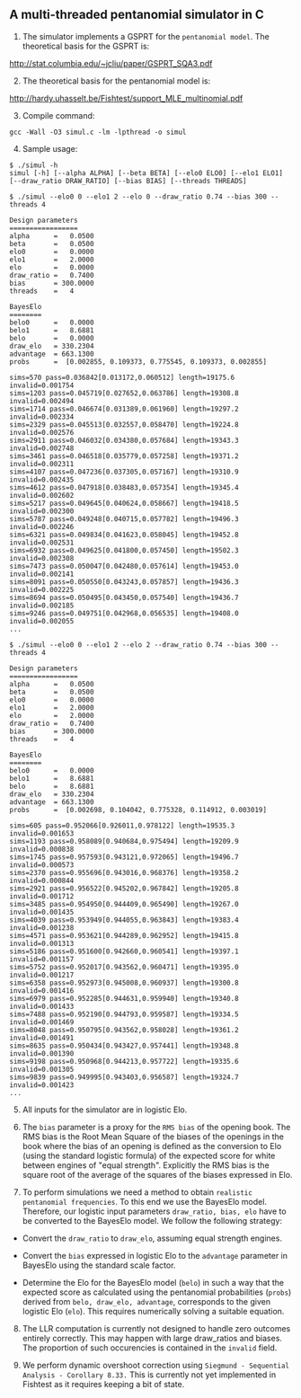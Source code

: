 ## A multi-threaded pentanomial simulator in C

1. The simulator implements a GSPRT for the `pentanomial model`.
The theoretical basis for the GSPRT is:

http://stat.columbia.edu/~jcliu/paper/GSPRT_SQA3.pdf

2. The theoretical basis for the pentanomial model is:

http://hardy.uhasselt.be/Fishtest/support_MLE_multinomial.pdf

3. Compile command:

```gcc -Wall -O3 simul.c -lm -lpthread -o simul```

4. Sample usage:

```
$ ./simul -h
simul [-h] [--alpha ALPHA] [--beta BETA] [--elo0 ELO0] [--elo1 ELO1] [--draw_ratio DRAW_RATIO] [--bias BIAS] [--threads THREADS]

$ ./simul --elo0 0 --elo1 2 --elo 0 --draw_ratio 0.74 --bias 300 --threads 4

Design parameters
=================
alpha      =   0.0500
beta       =   0.0500
elo0       =   0.0000
elo1       =   2.0000
elo        =   0.0000
draw_ratio =   0.7400
bias       = 300.0000
threads    =   4

BayesElo
========
belo0      =   0.0000
belo1      =   8.6881
belo       =   0.0000
draw_elo   = 330.2304
advantage  = 663.1300
probs      =  [0.002855, 0.109373, 0.775545, 0.109373, 0.002855]

sims=570 pass=0.036842[0.013172,0.060512] length=19175.6 invalid=0.001754
sims=1203 pass=0.045719[0.027652,0.063786] length=19308.8 invalid=0.002494
sims=1714 pass=0.046674[0.031389,0.061960] length=19297.2 invalid=0.002334
sims=2329 pass=0.045513[0.032557,0.058470] length=19224.8 invalid=0.002576
sims=2911 pass=0.046032[0.034380,0.057684] length=19343.3 invalid=0.002748
sims=3461 pass=0.046518[0.035779,0.057258] length=19371.2 invalid=0.002311
sims=4107 pass=0.047236[0.037305,0.057167] length=19310.9 invalid=0.002435
sims=4612 pass=0.047918[0.038483,0.057354] length=19345.4 invalid=0.002602
sims=5217 pass=0.049645[0.040624,0.058667] length=19418.5 invalid=0.002300
sims=5787 pass=0.049248[0.040715,0.057782] length=19496.3 invalid=0.002246
sims=6321 pass=0.049834[0.041623,0.058045] length=19452.8 invalid=0.002531
sims=6932 pass=0.049625[0.041800,0.057450] length=19502.3 invalid=0.002308
sims=7473 pass=0.050047[0.042480,0.057614] length=19453.0 invalid=0.002141
sims=8091 pass=0.050550[0.043243,0.057857] length=19436.3 invalid=0.002225
sims=8694 pass=0.050495[0.043450,0.057540] length=19436.7 invalid=0.002185
sims=9246 pass=0.049751[0.042968,0.056535] length=19408.0 invalid=0.002055
...

$ ./simul --elo0 0 --elo1 2 --elo 2 --draw_ratio 0.74 --bias 300 --threads 4

Design parameters
=================
alpha      =   0.0500
beta       =   0.0500
elo0       =   0.0000
elo1       =   2.0000
elo        =   2.0000
draw_ratio =   0.7400
bias       = 300.0000
threads    =   4

BayesElo
========
belo0      =   0.0000
belo1      =   8.6881
belo       =   8.6881
draw_elo   = 330.2304
advantage  = 663.1300
probs      =  [0.002698, 0.104042, 0.775328, 0.114912, 0.003019]

sims=605 pass=0.952066[0.926011,0.978122] length=19535.3 invalid=0.001653
sims=1193 pass=0.958089[0.940684,0.975494] length=19209.9 invalid=0.000838
sims=1745 pass=0.957593[0.943121,0.972065] length=19496.7 invalid=0.000573
sims=2370 pass=0.955696[0.943016,0.968376] length=19358.2 invalid=0.000844
sims=2921 pass=0.956522[0.945202,0.967842] length=19205.8 invalid=0.001712
sims=3485 pass=0.954950[0.944409,0.965490] length=19267.0 invalid=0.001435
sims=4039 pass=0.953949[0.944055,0.963843] length=19383.4 invalid=0.001238
sims=4571 pass=0.953621[0.944289,0.962952] length=19415.8 invalid=0.001313
sims=5186 pass=0.951600[0.942660,0.960541] length=19397.1 invalid=0.001157
sims=5752 pass=0.952017[0.943562,0.960471] length=19395.0 invalid=0.001217
sims=6358 pass=0.952973[0.945008,0.960937] length=19300.8 invalid=0.001416
sims=6979 pass=0.952285[0.944631,0.959940] length=19340.8 invalid=0.001433
sims=7488 pass=0.952190[0.944793,0.959587] length=19334.5 invalid=0.001469
sims=8048 pass=0.950795[0.943562,0.958028] length=19361.2 invalid=0.001491
sims=8635 pass=0.950434[0.943427,0.957441] length=19348.8 invalid=0.001390
sims=9198 pass=0.950968[0.944213,0.957722] length=19335.6 invalid=0.001305
sims=9839 pass=0.949995[0.943403,0.956587] length=19324.7 invalid=0.001423
...
```
5. All inputs for the simulator are in logistic Elo.

6. The `bias` parameter is a proxy for the `RMS bias` of the opening book.
The RMS bias is the Root Mean Square of the biases of the openings in
the book where the bias of an opening is defined as the conversion to
Elo (using the standard logistic formula) of the expected score for
white between engines of "equal strength". Explicitly the RMS bias is
the square root of the average of the squares of the biases expressed
in Elo.

7. To perform simulations we need a method to obtain `realistic
pentanomial frequencies`. To this end we use the BayesElo
model. Therefore, our logistic input parameters `draw_ratio, bias,
elo` have to be converted to the BayesElo model. We follow the
following strategy:

  * Convert the `draw_ratio` to `draw_elo`, assuming equal strength
engines.

  * Convert the `bias` expressed in logistic Elo to the `advantage`
parameter in BayesElo using the standard scale factor. 

  * Determine the Elo for the BayesElo model (`belo`) in such a way
that the expected score as calculated using the pentanomial
probabilities (`probs`) derived from `belo, draw_elo, advantage`,
corresponds to the given logistic Elo (`elo`). This requires
numerically solving a suitable equation.

8. The LLR computation is currently not designed to handle zero
outcomes entirely correctly.  This may happen with large draw_ratios
and biases. The proportion of such occurencies is contained in the
`invalid` field.

9. We perform dynamic overshoot correction using `Siegmund -
Sequential Analysis - Corollary 8.33.` This is currently not yet
implemented in Fishtest as it requires keeping a bit of state.